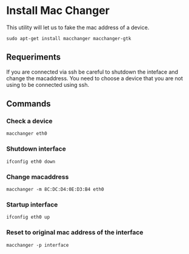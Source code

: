 # Install Mac Changer
This utility will let us to fake the mac address of a device.

```
sudo apt-get install macchanger macchanger-gtk
```

## Requeriments
If you are connected via ssh be careful to shutdown the inteface and change the macaddress. You need to choose a device that you are not using to be connected using ssh.

## Commands

### Check a device
```
macchanger eth0
```

### Shutdown interface
```
ifconfig eth0 down
```
### Change macaddress
```
macchanger -m 8C:DC:D4:0E:D3:B4 eth0
```
### Startup interface
```
ifconfig eth0 up
```
### Reset to original mac address of the interface
```
macchanger -p interface
```
